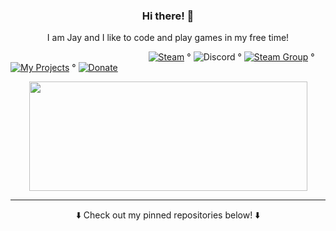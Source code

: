 <h3 align="center">Hi there! 👋</h3>  

<p align="center">I am Jay and I like to code and play games in my free time!</p>   

&nbsp;&nbsp;&nbsp;&nbsp;&nbsp;&nbsp;&nbsp;&nbsp;&nbsp;&nbsp;&nbsp;&nbsp;&nbsp;&nbsp;&nbsp;&nbsp;&nbsp;&nbsp;&nbsp;&nbsp;&nbsp;&nbsp;&nbsp;&nbsp;&nbsp;&nbsp;&nbsp;&nbsp;&nbsp;&nbsp;&nbsp;&nbsp;&nbsp;&nbsp;&nbsp;&nbsp;&nbsp;&nbsp;&nbsp;&nbsp;&nbsp;&nbsp;&nbsp;&nbsp;&nbsp;&nbsp;&nbsp;&nbsp;&nbsp;&nbsp;&nbsp;&nbsp;&nbsp;&nbsp;&nbsp;
[![Steam](https://img.shields.io/badge/Steam-blue)](https://steamcommunity.com/id/3urobeat) °
![Discord](https://img.shields.io/badge/-3urobeat%230975-blueviolet) °
[![Steam Group](https://img.shields.io/badge/Steam%20Group-green)](https://steamcommunity.com/groups/3urobeatGroup) °
[![My Projects](https://img.shields.io/badge/%20My%20Projects%20-blueviolet)](https://github.com/users/HerrEurobeat/projects/1) °
[![Donate](https://img.shields.io/badge/PayPal-blue)](https://paypal.me/3urobeat)

<p align="center">
  <img width="445" height="175" src="https://github-readme-stats.vercel.app/api?username=herreurobeat&show_icons=true&title_color=fff&icon_color=79ff97&text_color=9f9f9f&bg_color=151515"> 
</p>
  
---
<p align="center">⬇️ Check out my pinned repositories below! ⬇️</p>
